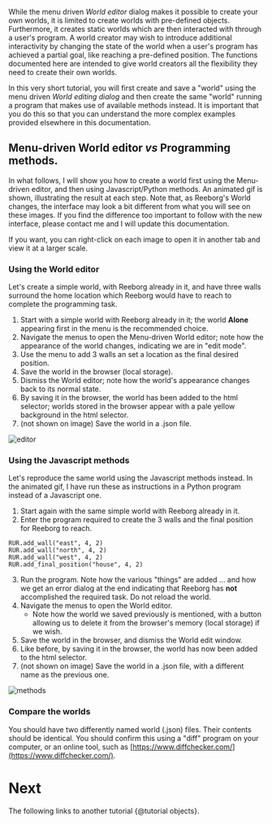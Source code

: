 While the menu driven *World editor* dialog makes it possible to create
your own worlds, it is limited to create worlds with pre-defined objects.  Furthermore, it
creates static worlds which are then interacted with through a user's program.
A world creator may wish to introduce additional interactivity by changing
the state of the world when a user's program has achieved a partial goal,
like reaching a pre-defined position.  The functions documented here are
intended to give world creators all the flexibility they need to create
their own worlds.

In this very short tutorial, you will first create and save a "world" using
the menu driven *World editing dialog* and then create the same "world"
running a program that makes use of available methods instead.
It is important that you do this so that you can understand the more
complex examples provided elsewhere in this documentation.



## Menu-driven World editor _vs_ Programming methods.

In what follows, I will show you how to create a world first using the Menu-driven editor,
and then using Javascript/Python methods.
An animated gif is shown, illustrating the result at each step.
Note that, as Reeborg's World changes, the interface may look a bit different from what you will see on these images.
If you find the difference too important to follow with the new interface, please contact me and
I will update this documentation.

If you want, you can right-click on each image to open it in another tab and view it at a larger scale.


### Using the World editor

Let's create a simple world, with Reeborg already in it, and have three walls surround the home location which Reeborg would have to reach to complete the programming task.

1. Start with a simple world with Reeborg already in it; the world **Alone** appearing first in the menu is the recommended choice.
2. Navigate the menus to open the Menu-driven World editor; note how the appearance of the world changes, indicating we are in "edit mode".
3. Use the menu to add 3 walls an set a location as the final desired position.
4. Save the world in the browser (local storage).
5. Dismiss the World editor; note how the world's appearance changes back to its normal state.
6. By saving it in the browser, the world has been added to the html selector; worlds stored in the browser appear with a pale yellow background in the html selector.
7. (not shown on image) Save the world in a .json file.

![editor][editor_link]

[editor_link]: ../../src/images/create_world.gif

### Using the Javascript methods

Let's reproduce the same world using the Javascript methods instead.
In the animated gif, I have run these as instructions in a Python program instead of a Javascript one.

1. Start again with the same simple world with Reeborg already in it.
2. Enter the program required to create the 3 walls and the final position for Reeborg to reach.
```
RUR.add_wall("east", 4, 2)
RUR.add_wall("north", 4, 2)
RUR.add_wall("west", 4, 2)
RUR.add_final_position("house", 4, 2)
```
3. Run the program. Note how the various "things" are added ... and how we get an error dialog at the end indicating that Reeborg has **not** accomplished the required task. Do not reload the world.
4. Navigate the menus to open the World editor.
   - Note how the world we saved previously is mentioned, with a button allowing us to delete it from the browser's memory (local storage) if we wish.
5. Save the world in the browser, and dismiss the World edit window.
6. Like before, by saving it in the browser, the world has now been added to the html selector.
7. (not shown on image) Save the world in a .json file, with a different
name as the previous one.

![methods][methods_link]

[methods_link]: ../../src/images/create_world2.gif

### Compare the worlds

You should have two differently named world (.json) files. Their contents
should be identical.  You should confirm this using a "diff" program
on your computer, or an online tool,
such as [https://www.diffchecker.com/](https://www.diffchecker.com/).


# Next

The following links to another tutorial {@tutorial objects}.
